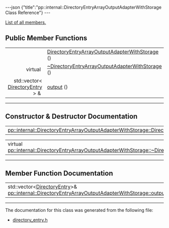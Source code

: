 ---json {"title":"pp::internal::DirectoryEntryArrayOutputAdapterWithStorage Class Reference"} ---

[List of all members.](/docs/native-client/pepper_dev/cpp/classpp_1_1internal_1_1_directory_entry_array_output_adapter_with_storage-members/)

Public Member Functions
-----------------------

<table><tbody><tr class="odd"><td style="text-align: right;"> </td><td><a href="/docs/native-client/pepper_dev/cpp/classpp_1_1internal_1_1_directory_entry_array_output_adapter_with_storage#a731d90a8b1511d95720095234bc85519" class="el">DirectoryEntryArrayOutputAdapterWithStorage</a> ()</td></tr><tr class="even"><td style="text-align: right;">virtual </td><td><a href="/docs/native-client/pepper_dev/cpp/classpp_1_1internal_1_1_directory_entry_array_output_adapter_with_storage#a7ba11c106f03fc7c42048775acc0e2e3" class="el">~DirectoryEntryArrayOutputAdapterWithStorage</a> ()</td></tr><tr class="odd"><td style="text-align: right;">std::vector&lt; <a href="/docs/native-client/pepper_dev/cpp/classpp_1_1_directory_entry/" class="el">DirectoryEntry</a> &gt; &amp; </td><td><a href="/docs/native-client/pepper_dev/cpp/classpp_1_1internal_1_1_directory_entry_array_output_adapter_with_storage#ad178a94b0ffee2dcc7e5ad2525f2863e" class="el">output</a> ()</td></tr></tbody></table>

------------------------------------------------------------------------

Constructor & Destructor Documentation
--------------------------------------

<span id="a731d90a8b1511d95720095234bc85519" class="anchor" style="margin: 0;"></span>

<table><tbody><tr class="odd"><td><a href="/docs/native-client/pepper_dev/cpp/classpp_1_1internal_1_1_directory_entry_array_output_adapter_with_storage#a731d90a8b1511d95720095234bc85519" class="el">pp::internal::DirectoryEntryArrayOutputAdapterWithStorage::DirectoryEntryArrayOutputAdapterWithStorage</a></td><td>(</td><td></td><td>)</td><td></td></tr></tbody></table>

<span id="a7ba11c106f03fc7c42048775acc0e2e3" class="anchor" style="margin: 0;"></span>

<table><tbody><tr class="odd"><td>virtual <a href="/docs/native-client/pepper_dev/cpp/classpp_1_1internal_1_1_directory_entry_array_output_adapter_with_storage#a7ba11c106f03fc7c42048775acc0e2e3" class="el">pp::internal::DirectoryEntryArrayOutputAdapterWithStorage::~DirectoryEntryArrayOutputAdapterWithStorage</a></td><td>(</td><td></td><td>)</td><td><code> [virtual]</code></td></tr></tbody></table>

------------------------------------------------------------------------

Member Function Documentation
-----------------------------

<span id="ad178a94b0ffee2dcc7e5ad2525f2863e" class="anchor" style="margin: 0;"></span>

<table><tbody><tr class="odd"><td>std::vector&lt;<a href="/docs/native-client/pepper_dev/cpp/classpp_1_1_directory_entry/" class="el">DirectoryEntry</a>&gt;&amp; <a href="/docs/native-client/pepper_dev/cpp/classpp_1_1internal_1_1_directory_entry_array_output_adapter_with_storage#ad178a94b0ffee2dcc7e5ad2525f2863e" class="el">pp::internal::DirectoryEntryArrayOutputAdapterWithStorage::output</a></td><td>(</td><td></td><td>)</td><td></td></tr></tbody></table>

------------------------------------------------------------------------

The documentation for this class was generated from the following file:

-   <a href="/docs/native-client/pepper_dev/cpp/directory__entry_8h/" class="el">directory_entry.h</a>

